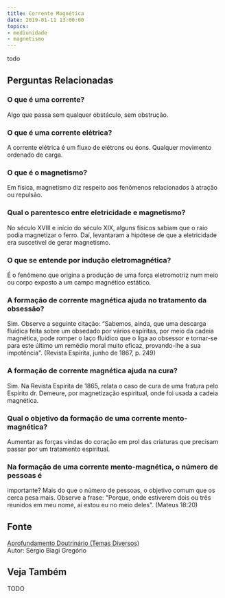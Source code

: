 ```yaml
---
title: Corrente Magnética
date: 2019-01-11 13:00:00
topics: 
- mediunidade
- magnetismo
---
```


todo

## Perguntas Relacionadas

### O que é uma corrente?
Algo que passa sem qualquer obstáculo, sem obstrução.

### O que é uma corrente elétrica?
A corrente elétrica é um fluxo de elétrons ou éons. Qualquer movimento
ordenado de carga.

### O que é o magnetismo?
Em física, magnetismo diz respeito aos fenômenos relacionados à atração
ou repulsão.

### Qual o parentesco entre eletricidade e magnetismo?
No século XVIII e início do século XIX, alguns físicos sabiam que o raio
podia magnetizar o ferro. Daí, levantaram a hipótese de que a
eletricidade era suscetível de gerar magnetismo.

### O que se entende por indução eletromagnética?
É o fenômeno que origina a produção de uma força eletromotriz num meio
ou corpo exposto a um campo magnético estático.

### A formação de corrente magnética ajuda no tratamento da obsessão?
Sim. Observe a seguinte citação: “Sabemos, ainda, que uma descarga
fluídica feita sobre um obsedado por vários espíritas, por meio da
cadeia magnética, pode romper o laço fluídico que o liga ao obsessor e
tornar-se para este último um remédio moral muito eficaz, provando-lhe a
sua impotência". (Revista Espírita, junho de 1867, p. 249)

### A formação de corrente magnética ajuda na cura?
Sim. Na Revista Espírita de 1865, relata o caso de cura de uma fratura
pelo Espírito dr. Demeure, por magnetização espiritual, onde foi usada a
cadeia magnética.

### Qual o objetivo da formação de uma corrente mento-magnética?
Aumentar as forças vindas do coração em prol das criaturas que precisam
passar por um tratamento espiritual.

### Na formação de uma corrente mento-magnética, o número de pessoas é
importante?
Mais do que o número de pessoas, o objetivo comum que os cerca pesa
mais. Observe a frase: "Porque, onde estiverem dois ou três reunidos em
meu nome, aí estou eu no meio deles". (Mateus 18:20)


## Fonte
[Aprofundamento Doutrinário (Temas Diversos)](https://sites.google.com/view/aprofundamentodoutrinario/correntes-mento-magnéticas)  
Autor: Sérgio Biagi Gregório



## Veja Também
TODO


